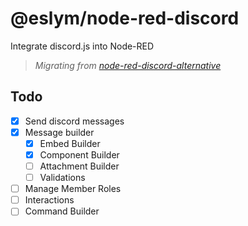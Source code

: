 # @eslym/node-red-discord

Integrate discord.js into Node-RED

> _Migrating from [node-red-discord-alternative](https://github.com/eslym/node-red-discord-alternative)_

## Todo

-   [x] Send discord messages
-   [x] Message builder
    -   [x] Embed Builder
    -   [x] Component Builder
    -   [ ] Attachment Builder
    -   [ ] Validations
-   [ ] Manage Member Roles
-   [ ] Interactions
-   [ ] Command Builder

